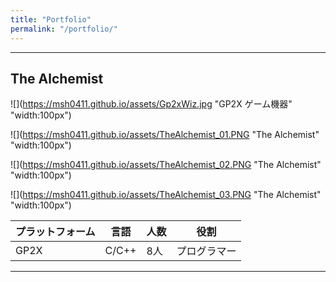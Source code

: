 ```yaml
---
title: "Portfolio"
permalink: "/portfolio/"
---
```


_ _ _

## The Alchemist

![](https://msh0411.github.io/assets/Gp2xWiz.jpg "GP2X ゲーム機器"  "width:100px")

![](https://msh0411.github.io/assets/TheAlchemist_01.PNG "The Alchemist"  "width:100px")

![](https://msh0411.github.io/assets/TheAlchemist_02.PNG "The Alchemist"  "width:100px")

![](https://msh0411.github.io/assets/TheAlchemist_03.PNG "The Alchemist"  "width:100px")

|プラットフォーム|言語|人数|役割
|--------|--------|--------|--------|
|GP2X|C/C++|8人|プログラマー|


_ _ _

